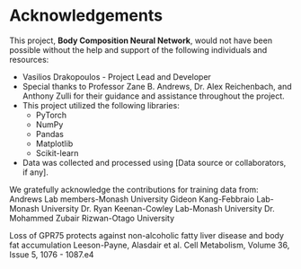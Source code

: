 # Acknowledgements

This project, **Body Composition Neural Network**, would not have been possible without the help and support of the following individuals and resources:

- Vasilios Drakopoulos - Project Lead and Developer
- Special thanks to Professor Zane B. Andrews, Dr. Alex Reichenbach, and Anthony Zulli for their guidance and assistance throughout the project.
- This project utilized the following libraries:
  - PyTorch
  - NumPy
  - Pandas
  - Matplotlib
  - Scikit-learn
- Data was collected and processed using [Data source or collaborators, if any].

We gratefully acknowledge the contributions for training data from:
Andrews Lab members-Monash University
Gideon Kang-Febbraio Lab-Monash University
Dr. Ryan Keenan-Cowley Lab-Monash University
Dr. Mohammed Zubair Rizwan-Otago University

Loss of GPR75 protects against non-alcoholic fatty liver disease and body fat accumulation
Leeson-Payne, Alasdair et al. Cell Metabolism, Volume 36, Issue 5, 1076 - 1087.e4
